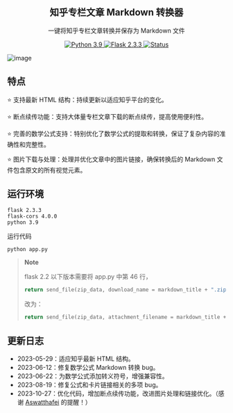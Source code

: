 <div align="center">
  <h2>知乎专栏文章 Markdown 转换器</h2>
  <p>一键将知乎专栏文章转换并保存为 Markdown 文件</p>
  <a href="#">
    <img alt="Python 3.9" src="https://img.shields.io/badge/python-3.9-blue.svg" />
  </a>
  <a href="#">
    <img alt="Flask 2.3.3" src="https://img.shields.io/badge/flask-2.3.3-blue.svg" />
  </a>
  <a href="#">
    <img alt="Status" src="https://img.shields.io/badge/Status-Updating-green" />
  </a>
</div>

![image](https://github.com/chenluda/zhihu-download/assets/45784833/5a5c27fb-4419-43fd-9ab9-69bdbe6667fe)

## 特点

⭐ 支持最新 HTML 结构：持续更新以适应知乎平台的变化。

⭐ 断点续传功能：支持大体量专栏文章下载的断点续传，提高使用便利性。

⭐ 完善的数学公式支持：特别优化了数学公式的提取和转换，保证了复杂内容的准确性和完整性。

⭐ 图片下载与处理：处理并优化文章中的图片链接，确保转换后的 Markdown 文件包含原文的所有视觉元素。

## 运行环境

```
flask 2.3.3
flask-cors 4.0.0
python 3.9
```
运行代码
```
python app.py
```
> **Note**
>
> flask 2.2 以下版本需要将 app.py 中第 46 行，
> ``` python
> return send_file(zip_data, download_name = markdown_title + ".zip", as_attachment=True)
> ```
> 改为：
> ``` python
> return send_file(zip_data, attachment_filename = markdown_title + ".zip", as_attachment=True)
> ```

## 更新日志

* 2023-05-29：适应知乎最新 HTML 结构。
* 2023-06-12：修复数学公式 Markdown 转换 bug。
* 2023-06-22：为数学公式添加转义符号，增强兼容性。
* 2023-08-19：修复公式和卡片链接相关的多项 bug。
* 2023-10-27：优化代码，增加断点续传功能，改进图片处理和链接优化。（感谢 [Aswatthafei](https://github.com/Aswatthafei) 的提醒！）
